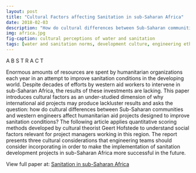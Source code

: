 ```yaml
---
layout: post
title: "Cultural Factors affecting Sanitation in sub-Saharan Africa"
date: 2018-02-03
description: "How do cultural differences between Sub-Saharan communities and western engineers affect humanitarian aid projects designed to improve sanitation conditions?"
img: africa.jpg
fig-caption: cultural perceptions of water and sanitation
tags: [water and sanitation norms, development culture, engineering ethics, humanitarian aid effectiveness]
---
```


A B S T R A C T

Enormous amounts of resources are spent by humanitarian organizations each year in an attempt to improve sanitation conditions in the developing world. Despite decades of efforts by western aid workers to intervene in sub-Saharan Africa, the results of these investments are lacking. This paper introduces cultural factors as an under-studied dimension of why international aid projects may produce lackluster results and asks the question: how do cultural differences between Sub-Saharan communities and western engineers affect humanitarian aid projects designed to improve sanitation conditions? The following article applies quantitative scoring methods developed by cultural theorist Geert Hofstede to understand social factors relevant for project managers working in this region. The report presents three cultural considerations that engineering teams should consider incorporating in order to make the implementation of sanitation development projects in sub-Saharan Africa more successful in the future.

View full paper at: [Sanitation in sub-Saharan Africa](https://github.com/shannongross/shannongross.github.io/blob/master/pdfs/cultural.pdf)
